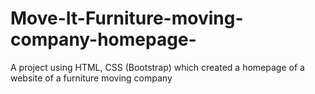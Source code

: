 # Move-It-Furniture-moving-company-homepage-
A project using HTML, CSS (Bootstrap) which created a homepage of a website of a furniture moving company
